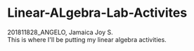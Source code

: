 # Linear-ALgebra-Lab-Activites
201811828_ANGELO, Jamaica Joy S.
<br> This is where I'll be putting my linear algebra activities.
